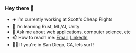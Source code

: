 ### Hey there 🤙

- ✈️ I’m currently working at Scott's Cheap Flights
- 🌱 I’m learning Rust, ML/AI, Unity
- 💬 Ask me about web applications, computer science, etc
- 📫 How to reach me: <a href="mailto:andrewrreedy@gmail.com">Email</a>, [LinkedIn](https://www.linkedin.com/in/andrewreedy/)
- 🏄‍♂️ If you're in San Diego, CA, lets surf!
